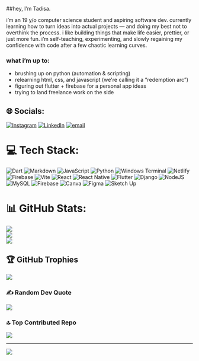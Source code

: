 ##hey, I’m Tadisa.

i’m an 19 y/o computer science student and aspiring software dev. currently learning how to turn ideas into actual projects — and doing my best not to overthink the process.
i like building things that make life easier, prettier, or just more fun. i’m self-teaching, experimenting, and slowly regaining my confidence with code after a few chaotic learning curves.

### what i’m up to:
- brushing up on python (automation & scripting)
- relearning html, css, and javascript (we're calling it a “redemption arc”)
- figuring out flutter + firebase for a personal app ideas
- trying to land freelance work on the side


## 🌐 Socials:
[![Instagram](https://img.shields.io/badge/Instagram-%23E4405F.svg?logo=Instagram&logoColor=white)](https://instagram.com/your_future_pres) [![LinkedIn](https://img.shields.io/badge/LinkedIn-%230077B5.svg?logo=linkedin&logoColor=white)](https://linkedin.com/in/tadisa-chiwira-9953b9289) [![email](https://img.shields.io/badge/Email-D14836?logo=gmail&logoColor=white)](mailto:tadichiwira006@gmail.com) 

# 💻 Tech Stack:
![Dart](https://img.shields.io/badge/dart-%230175C2.svg?style=for-the-badge&logo=dart&logoColor=white) ![Markdown](https://img.shields.io/badge/markdown-%23000000.svg?style=for-the-badge&logo=markdown&logoColor=white) ![JavaScript](https://img.shields.io/badge/javascript-%23323330.svg?style=for-the-badge&logo=javascript&logoColor=%23F7DF1E) ![Python](https://img.shields.io/badge/python-3670A0?style=for-the-badge&logo=python&logoColor=ffdd54) ![Windows Terminal](https://img.shields.io/badge/Windows%20Terminal-%234D4D4D.svg?style=for-the-badge&logo=windows-terminal&logoColor=white) ![Netlify](https://img.shields.io/badge/netlify-%23000000.svg?style=for-the-badge&logo=netlify&logoColor=#00C7B7) ![Firebase](https://img.shields.io/badge/firebase-%23039BE5.svg?style=for-the-badge&logo=firebase) ![Vite](https://img.shields.io/badge/vite-%23646CFF.svg?style=for-the-badge&logo=vite&logoColor=white) ![React](https://img.shields.io/badge/react-%2320232a.svg?style=for-the-badge&logo=react&logoColor=%2361DAFB) ![React Native](https://img.shields.io/badge/react_native-%2320232a.svg?style=for-the-badge&logo=react&logoColor=%2361DAFB) ![Flutter](https://img.shields.io/badge/Flutter-%2302569B.svg?style=for-the-badge&logo=Flutter&logoColor=white) ![Django](https://img.shields.io/badge/django-%23092E20.svg?style=for-the-badge&logo=django&logoColor=white) ![NodeJS](https://img.shields.io/badge/node.js-6DA55F?style=for-the-badge&logo=node.js&logoColor=white) ![MySQL](https://img.shields.io/badge/mysql-4479A1.svg?style=for-the-badge&logo=mysql&logoColor=white) ![Firebase](https://img.shields.io/badge/firebase-a08021?style=for-the-badge&logo=firebase&logoColor=ffcd34) ![Canva](https://img.shields.io/badge/Canva-%2300C4CC.svg?style=for-the-badge&logo=Canva&logoColor=white) ![Figma](https://img.shields.io/badge/figma-%23F24E1E.svg?style=for-the-badge&logo=figma&logoColor=white) ![Sketch Up](https://img.shields.io/badge/SketchUp-005F9E?style=for-the-badge&logo=sketchup&logoColor=white)
# 📊 GitHub Stats:
![](https://github-readme-stats.vercel.app/api?username=Tadisa-Chiwira&theme=synthwave&hide_border=false&include_all_commits=false&count_private=false)<br/>
![](https://nirzak-streak-stats.vercel.app/?user=Tadisa-Chiwira&theme=synthwave&hide_border=false)<br/>
![](https://github-readme-stats.vercel.app/api/top-langs/?username=Tadisa-Chiwira&theme=synthwave&hide_border=false&include_all_commits=false&count_private=false&layout=compact)

## 🏆 GitHub Trophies
![](https://github-profile-trophy.vercel.app/?username=Tadisa-Chiwira&theme=radical&no-frame=false&no-bg=true&margin-w=4)

### ✍️ Random Dev Quote
![](https://quotes-github-readme.vercel.app/api?type=horizontal&theme=radical)

### 🔝 Top Contributed Repo
![](https://github-contributor-stats.vercel.app/api?username=Tadisa-Chiwira&limit=5&theme=dark&combine_all_yearly_contributions=true)

---
[![](https://visitcount.itsvg.in/api?id=Tadisa-Chiwira&icon=0&color=11)](https://visitcount.itsvg.in)

<!-- Proudly created with GPRM ( https://gprm.itsvg.in ) -->
